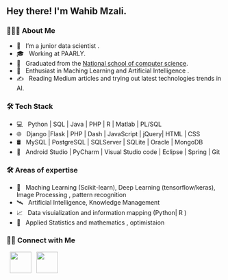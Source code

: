 <h2> Hey there! I'm Wahib Mzali. 

<h3> 👨🏻‍💻 About Me </h3>

- 🔭 &nbsp; I’m a junior data scientist .
- 🎓 &nbsp; Working at PAARLY.
- 💼 &nbsp; Graduated from the [National school of computer science](http://www.ensi.rnu.tn/).
- 🌱 &nbsp; Enthusiast in Maching Learning and Artificial Intelligence .
- ✍️ &nbsp; Reading Medium articles and trying out latest technologies trends in AI.

<h3>🛠 Tech Stack</h3>

- 💻 &nbsp; Python | SQL | Java | PHP | R | Matlab | PL/SQL
- 🌐 &nbsp;  Django |Flask | PHP | Dash | JavaScript | jQuery| HTML | CSS  
- 🛢 &nbsp; MySQL | PostgreSQL | SQLServer | SQLite | Oracle | MongoDB
- 🔧 &nbsp; Android Studio | PyCharm | Visual Studio code | Eclipse | Spring | Git
<h3>🛠 Areas of expertise </h3>

- 🎯 &nbsp; Maching Learning (Scikit-learn), Deep Learning (tensorflow/keras), Image Processing , pattern recognition
- 🛰️ &nbsp;  Artificial Intelligence, Knowledge Management 
- 📈 &nbsp; Data visuialization and information mapping (Python| R )
- 🎰 &nbsp; Applied Statistics and mathematics , optimistaion





<h3> 🤝🏻 Connect with Me </h3>

<p align="center">


&nbsp; <a href="https://www.linkedin.com/in/wahibmzali" target="_blank" rel="noopener noreferrer"><img src="https://img.icons8.com/plasticine/100/000000/linkedin.png" width="50" /></a>
&nbsp; <a href="wahib.mzali@ensi-uma.tn" rel="noopener noreferrer"><img src="https://img.icons8.com/plasticine/100/000000/gmail.png"  width="50" /></a> 
</p>
